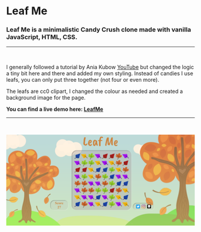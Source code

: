 # Leaf Me

### Leaf Me is a minimalistic Candy Crush clone made with vanilla JavaScript, HTML, CSS.

---

<br>

I generally followed a tutorial by Ania Kubow [YouTube](https://www.youtube.com/watch?v=XD5sZWxwJUk) but changed the logic a tiny bit here and there and added my own styling.
Instead of candies I use leafs, you can only put three together (not four or even more).

The leafs are cc0 clipart, I changed the colour as needed and created a background image for the page.

**You can find a live demo here: [LeafMe](https://leaf-me.vercel.app/)**

---

<br>

![ScreenshotLeafMe](./assets/Screenshot%20Leaf%20Me.png)
